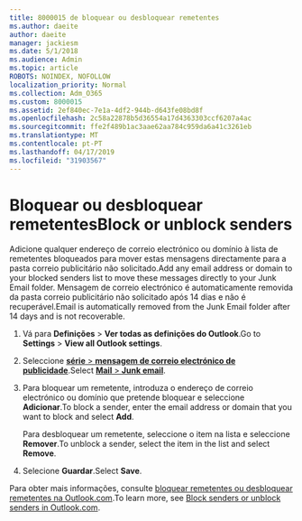 ```yaml
---
title: 8000015 de bloquear ou desbloquear remetentes
ms.author: daeite
author: daeite
manager: jackiesm
ms.date: 5/1/2018
ms.audience: Admin
ms.topic: article
ROBOTS: NOINDEX, NOFOLLOW
localization_priority: Normal
ms.collection: Adm_O365
ms.custom: 8000015
ms.assetid: 2ef840ec-7e1a-4df2-944b-d643fe08bd8f
ms.openlocfilehash: 2c58a22878b5d36554a17d4363303ccf6207a4ac
ms.sourcegitcommit: ffe2f489b1ac3aae62aa784c959da6a41c3261eb
ms.translationtype: MT
ms.contentlocale: pt-PT
ms.lasthandoff: 04/17/2019
ms.locfileid: "31903567"
---
```

# <a name="block-or-unblock-senders"></a><span data-ttu-id="8e367-102">Bloquear ou desbloquear remetentes</span><span class="sxs-lookup"><span data-stu-id="8e367-102">Block or unblock senders</span></span>

<span data-ttu-id="8e367-103">Adicione qualquer endereço de correio electrónico ou domínio à lista de remetentes bloqueados para mover estas mensagens directamente para a pasta correio publicitário não solicitado.</span><span class="sxs-lookup"><span data-stu-id="8e367-103">Add any email address or domain to your blocked senders list to move these messages directly to your Junk Email folder.</span></span> <span data-ttu-id="8e367-104">Mensagem de correio electrónico é automaticamente removida da pasta correio publicitário não solicitado após 14 dias e não é recuperável.</span><span class="sxs-lookup"><span data-stu-id="8e367-104">Email is automatically removed from the Junk Email folder after 14 days and is not recoverable.</span></span>
  
1. <span data-ttu-id="8e367-105">Vá para **Definições** \> **Ver todas as definições do Outlook**.</span><span class="sxs-lookup"><span data-stu-id="8e367-105">Go to **Settings** \> **View all Outlook settings**.</span></span> 
    
2. <span data-ttu-id="8e367-106">Seleccione [ **série** \> **mensagem de correio electrónico de publicidade**](https://outlook.live.com/mail/options/mail/junkEmail).</span><span class="sxs-lookup"><span data-stu-id="8e367-106">Select [**Mail** \> **Junk email**](https://outlook.live.com/mail/options/mail/junkEmail).</span></span> 
    
3. <span data-ttu-id="8e367-107">Para bloquear um remetente, introduza o endereço de correio electrónico ou domínio que pretende bloquear e seleccione **Adicionar**.</span><span class="sxs-lookup"><span data-stu-id="8e367-107">To block a sender, enter the email address or domain that you want to block and select **Add**.</span></span> 
    
    <span data-ttu-id="8e367-108">Para desbloquear um remetente, seleccione o item na lista e seleccione **Remover**.</span><span class="sxs-lookup"><span data-stu-id="8e367-108">To unblock a sender, select the item in the list and select **Remove**.</span></span>
    
4. <span data-ttu-id="8e367-109">Selecione **Guardar**.</span><span class="sxs-lookup"><span data-stu-id="8e367-109">Select **Save**.</span></span> 
    
<span data-ttu-id="8e367-110">Para obter mais informações, consulte [bloquear remetentes ou desbloquear remetentes na Outlook.com](https://go.microsoft.com/fwlink/p/?linkid=873133).</span><span class="sxs-lookup"><span data-stu-id="8e367-110">To learn more, see [Block senders or unblock senders in Outlook.com](https://go.microsoft.com/fwlink/p/?linkid=873133).</span></span>
  

